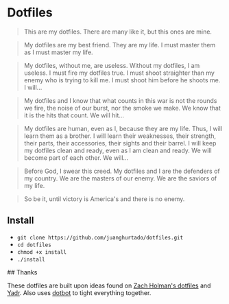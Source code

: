 # Dotfiles

> This are my dotfiles. There are many like it, but this ones are mine.

> My dotfiles are my best friend. They are my life. I must master them as I must master my life.

> My dotfiles, without me, are useless. Without my dotfiles, I am useless. I must fire my dotfiles true.
I must shoot straighter than my enemy who is trying to kill me. I must shoot him before he shoots me. I will...

> My dotfiles and I know that what counts in this war is not the rounds we fire, the noise of our burst, nor the smoke we make.
We know that it is the hits that count. We will hit...

> My dotfiles are human, even as I, because they are my life. Thus, I will learn them as a brother.
I will learn their weaknesses, their strength, their parts, their accessories, their sights and their barrel.
I will keep my dotfiles clean and ready, even as I am clean and ready. We will become part of each other. We will...

> Before God, I swear this creed. My dotfiles and I are the defenders of my country.
We are the masters of our enemy. We are the saviors of my life.

> So be it, until victory is America's and there is no enemy.

## Install

* `git clone https://github.com/juanghurtado/dotfiles.git`
* `cd dotfiles`
* `chmod +x install`
* `./install`

## Thanks

These dotfiles are built upon ideas found on [Zach Holman's dotfiles](https://github.com/holman/dotfiles) and [Yadr](http://skwp.github.io/dotfiles/). Also uses [dotbot](https://github.com/anishathalye/dotbot) to tight everything together.
